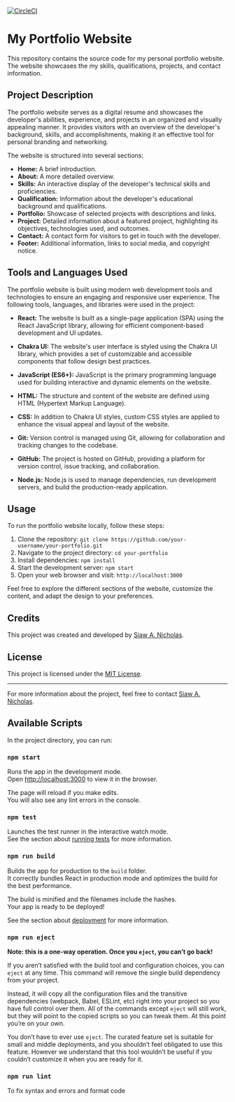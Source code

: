 [![CircleCI](https://dl.circleci.com/status-badge/img/gh/ayequill/portfolio-website__v2/tree/main.svg?style=svg)](https://dl.circleci.com/status-badge/redirect/gh/ayequill/portfolio-website__v2/tree/main)

# My Portfolio Website

This repository contains the source code for my personal portfolio website. The website showcases the my skills, qualifications, projects, and contact information.

## Project Description

The portfolio website serves as a digital resume and showcases the developer's abilities, experience, and projects in an organized and visually appealing manner. It provides visitors with an overview of the developer's background, skills, and accomplishments, making it an effective tool for personal branding and networking.

The website is structured into several sections:

- **Home:** A brief introduction.
- **About:** A more detailed overview.
- **Skills:** An interactive display of the developer's technical skills and proficiencies.
- **Qualification:** Information about the developer's educational background and qualifications.
- **Portfolio:** Showcase of selected projects with descriptions and links.
- **Project:** Detailed information about a featured project, highlighting its objectives, technologies used, and outcomes.
- **Contact:** A contact form for visitors to get in touch with the developer.
- **Footer:** Additional information, links to social media, and copyright notice.

## Tools and Languages Used

The portfolio website is built using modern web development tools and technologies to ensure an engaging and responsive user experience. The following tools, languages, and libraries were used in the project:

- **React:** The website is built as a single-page application (SPA) using the React JavaScript library, allowing for efficient component-based development and UI updates.

- **Chakra UI:** The website's user interface is styled using the Chakra UI library, which provides a set of customizable and accessible components that follow design best practices.

- **JavaScript (ES6+):** JavaScript is the primary programming language used for building interactive and dynamic elements on the website.

- **HTML:** The structure and content of the website are defined using HTML (Hypertext Markup Language).

- **CSS:** In addition to Chakra UI styles, custom CSS styles are applied to enhance the visual appeal and layout of the website.

- **Git:** Version control is managed using Git, allowing for collaboration and tracking changes to the codebase.

- **GitHub:** The project is hosted on GitHub, providing a platform for version control, issue tracking, and collaboration.


- **Node.js:** Node.js is used to manage dependencies, run development servers, and build the production-ready application.

## Usage

To run the portfolio website locally, follow these steps:

1. Clone the repository: `git clone https://github.com/your-username/your-portfolio.git`
2. Navigate to the project directory: `cd your-portfolio`
3. Install dependencies: `npm install`
4. Start the development server: `npm start`
5. Open your web browser and visit: `http://localhost:3000`

Feel free to explore the different sections of the website, customize the content, and adapt the design to your preferences.

## Credits

This project was created and developed by [Siaw A. Nicholas](https://github.com/ayequill).

## License

This project is licensed under the [MIT License](LICENSE).

---

For more information about the project, feel free to contact [Siaw A. Nicholas](mailto:siawnic.dev@gmail.com).

## Available Scripts

In the project directory, you can run:

### `npm start`

Runs the app in the development mode.<br /> Open
[http://localhost:3000](http://localhost:3000) to view it in the browser.

The page will reload if you make edits.<br /> You will also see any lint errors
in the console.

### `npm test`

Launches the test runner in the interactive watch mode.<br /> See the section
about
[running tests](https://facebook.github.io/create-react-app/docs/running-tests)
for more information.

### `npm run build`

Builds the app for production to the `build` folder.<br /> It correctly bundles
React in production mode and optimizes the build for the best performance.

The build is minified and the filenames include the hashes.<br /> Your app is
ready to be deployed!

See the section about
[deployment](https://facebook.github.io/create-react-app/docs/deployment) for
more information.

### `npm run eject`

**Note: this is a one-way operation. Once you `eject`, you can’t go back!**

If you aren’t satisfied with the build tool and configuration choices, you can
`eject` at any time. This command will remove the single build dependency from
your project.

Instead, it will copy all the configuration files and the transitive
dependencies (webpack, Babel, ESLint, etc) right into your project so you have
full control over them. All of the commands except `eject` will still work, but
they will point to the copied scripts so you can tweak them. At this point
you’re on your own.

You don’t have to ever use `eject`. The curated feature set is suitable for
small and middle deployments, and you shouldn’t feel obligated to use this
feature. However we understand that this tool wouldn’t be useful if you couldn’t
customize it when you are ready for it.

### `npm run lint`
To fix syntax and errors and format code
